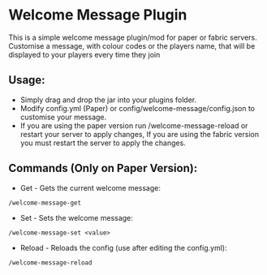 # Welcome Message Plugin
This is a simple welcome message plugin/mod for paper or fabric servers.
Customise a message, with colour codes or the players name, that will be displayed to your players every time they join

## Usage:
- Simply drag and drop the jar into your plugins folder.
- Modify config.yml (Paper) or config/welcome-message/config.json to customise your message.
- If you are using the paper version run /welcome-message-reload or restart your server to apply changes, If you are using the fabric version you must restart the server to apply the changes.

## Commands (Only on Paper Version):
- Get - Gets the current welcome message:
```
/welcome-message-get
```

- Set - Sets the welcome message:
```
/welcome-message-set <value>
```

- Reload - Reloads the config (use after editing the config.yml):

```
/welcome-message-reload
```
